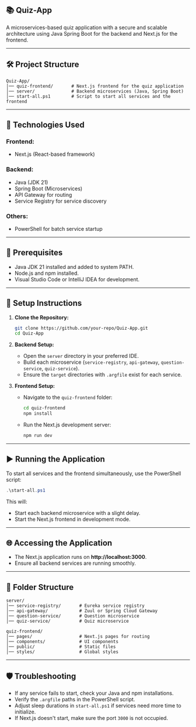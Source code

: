 ## 📚 **Quiz-App**

A microservices-based quiz application with a secure and scalable architecture using Java Spring Boot for the backend and Next.js for the frontend.

---

## 🛠️ **Project Structure**
```
Quiz-App/
│── quiz-frontend/       # Next.js frontend for the quiz application
│── server/              # Backend microservices (Java, Spring Boot)
│── start-all.ps1        # Script to start all services and the frontend
```

---

## 🚀 **Technologies Used**
### **Frontend:** 
- Next.js (React-based framework)
  
### **Backend:**
- Java (JDK 21)
- Spring Boot (Microservices)
- API Gateway for routing
- Service Registry for service discovery

### **Others:**
- PowerShell for batch service startup

---

## 🔧 **Prerequisites**
- Java JDK 21 installed and added to system PATH.
- Node.js and npm installed.
- Visual Studio Code or IntelliJ IDEA for development.

---

## 📁 **Setup Instructions**

1. **Clone the Repository:**
   ```bash
   git clone https://github.com/your-repo/Quiz-App.git
   cd Quiz-App
   ```

2. **Backend Setup:**
   - Open the `server` directory in your preferred IDE.
   - Build each microservice (`service-registry`, `api-gateway`, `question-service`, `quiz-service`).
   - Ensure the `target` directories with `.argfile` exist for each service.

3. **Frontend Setup:**
   - Navigate to the `quiz-frontend` folder:
     ```bash
     cd quiz-frontend
     npm install
     ```
   - Run the Next.js development server:
     ```bash
     npm run dev
     ```

---

## ▶️ **Running the Application**
To start all services and the frontend simultaneously, use the PowerShell script:

```powershell
.\start-all.ps1
```
This will:
- Start each backend microservice with a slight delay.
- Start the Next.js frontend in development mode.

---

## 🌐 **Accessing the Application**
- The Next.js application runs on **http://localhost:3000**.
- Ensure all backend services are running smoothly.

---

## 📂 **Folder Structure**
```
server/
│── service-registry/       # Eureka service registry
│── api-gateway/            # Zuul or Spring Cloud Gateway
│── question-service/       # Question microservice
│── quiz-service/           # Quiz microservice

quiz-frontend/
│── pages/                  # Next.js pages for routing
│── components/             # UI components
│── public/                 # Static files
│── styles/                 # Global styles
```

---

## 🛡️ **Troubleshooting**
- If any service fails to start, check your Java and npm installations.
- Verify the `.argfile` paths in the PowerShell script.
- Adjust sleep durations in `start-all.ps1` if services need more time to initialize.
- If Next.js doesn't start, make sure the port `3000` is not occupied.

